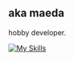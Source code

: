## aka maeda

<!--
**mae-da/mae-da** is a ✨ _special_ ✨ repository because its `README.md` (this file) appears on your GitHub profile.

Here are some ideas to get you started:

- 🔭 I’m currently working on ...
- 🌱 I’m currently learning ...
- 👯 I’m looking to collaborate on ...
- 🤔 I’m looking for help with ...
- 💬 Ask me about ...
- 📫 How to reach me: ...
- 😄 Pronouns: ...
- ⚡ Fun fact: ...
-->

hobby developer.

[![My Skills](https://skillicons.dev/icons?i=js,ts,nodejs,express,nextjs,firebase,gcp,vercel,mongodb,postgres,prisma,react,redux,ps,linux,vim&perline=8)](https://skillicons.dev)
